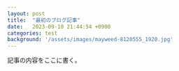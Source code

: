 ```yaml
---
layout: post
title:  "最初のブログ記事"
date:   2023-09-10 21:44:54 +0900
categories: test
background: '/assets/images/mayweed-8120555_1920.jpg'
---
```


記事の内容をここに書く。
